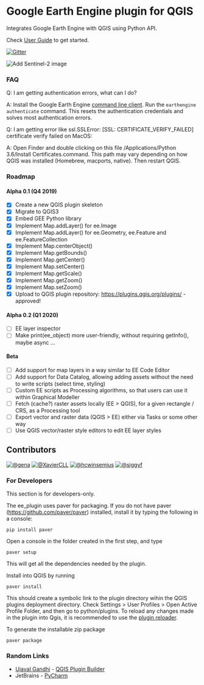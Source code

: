 # Google Earth Engine plugin for QGIS

Integrates Google Earth Engine with QGIS using Python API. 

Check [User Guide](https://gee-community.github.io/qgis-earthengine-plugin/) to get started.

[![Gitter](https://badges.gitter.im/gee-community/qgis-earthengine-plugin.svg)](https://gitter.im/gee-community/qgis-earthengine-plugin?utm_source=badge&utm_medium=badge&utm_campaign=pr-badge)

![Add Sentinel-2 image](https://raw.githubusercontent.com/gee-community/qgis-earthengine-plugin/master/media/add_map_layer.png)

### FAQ
Q: I am getting authentication errors, what can I do? 

A: Install the Google Earth Engine [command line client](https://developers.google.com/earth-engine/command_line). Run the `earthengine authenticate` command. This resets the authentication credentials and solves most authentication errors.

Q: I am getting error like ssl.SSLError: [SSL: CERTIFICATE_VERIFY_FAILED] certificate verify failed on MacOS:

A: Open Finder and double clicking on this file /Applications/Python 3.6/Install Certificates.command. This path may vary depending on how QGIS was installed (Homebrew, macports, native). Then restart QGIS. 

### Roadmap

#### Alpha 0.1 (Q4 2019)
- [x] Create a new QGIS plugin skeleton
- [x] Migrate to QGIS3
- [x] Embed GEE Python library
- [x] Implement Map.addLayer() for ee.Image
- [x] Implement Map.addLayer() for ee.Geometry, ee.Feature and ee.FeatureCollection
- [x] Implement Map.centerObject()
- [x] Implement Map.getBounds()
- [x] Implement Map.getCenter()
- [x] Implement Map.setCenter()
- [x] Implement Map.getScale()
- [x] Implement Map.getZoom()
- [x] Implement Map.setZoom()
- [x] Upload to QGIS plugin repository: https://plugins.qgis.org/plugins/ - approved!

#### Alpha 0.2 (Q1 2020)
- [ ] EE layer inspector
- [ ] Make print(ee_object) more user-friendly, without requiring getInfo(), maybe async
...

#### Beta
- [ ] Add support for map layers in a way similar to EE Code Editor
- [ ] Add support for Data Catalog, allowing adding assets without the need to write scripts (select time, styling)
- [ ] Custom EE scripts as Processing algorithms, so that users can use it within Graphical Modeller
- [ ] Fetch (cache?) raster assets locally (EE > QGIS), for a given rectangle / CRS, as a Processing tool
- [ ] Export vector and raster data (QGIS > EE) either via Tasks or some other way
- [ ] Use QGIS vector/raster style editors to edit EE layer styles

## Contributors
[![@gena](https://github.com/gena.png?size=40 "Gena")](http://github.com/gena)
[![@XavierCLL](https://github.com/XavierCLL.png?size=40 "Xavier")](http://github.com/XavierCLL)
[![@hcwinsemius](https://github.com/github.png?size=40 "Hessel")](http://github.com/hcwinsemius)
[![@siggyf](https://github.com/siggyf.png?size=40 "Fedor")](http://github.com/siggyf)

### For Developers

This section is for developers-only. 

The ee_plugin uses paver for packaging. If you do not have paver (https://github.com/paver/paver) installed, install it by typing the following in a console:

```pip install paver```

Open a console in the folder created in the first step, and type

```paver setup```

This will get all the dependencies needed by the plugin.

Install into QGIS by running

```paver install```

This should create a symbolic link to the plugin directory wihin the QGIS plugins deployment directory. Check Settings > User Profiles > Open Active Profile Folder, and then go to python/plugins. To reload any changes made in the plugin into Qgis, it is recommended to use the [plugin reloader](https://plugins.qgis.org/plugins/plugin_reloader/).

To generate the installable zip package

```paver package``` 

### Random Links

* [Ujaval Gandhi](https://twitter.com/spatialthoughts) - [QGIS Plugin Builder](http://g-sherman.github.io/Qgis-Plugin-Builder/)
* JetBrains - [PyCharm](https://www.jetbrains.com/pycharm/)


